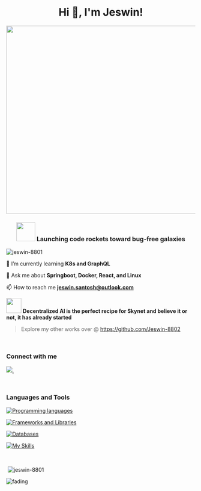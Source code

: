 <h1 align="center">Hi 👋, I'm Jeswin!</h1>

<div align="center">
   <img src="https://github.com/user-attachments/assets/0b41fe99-eda7-45e6-83a7-132c36c884a0" width=700 height=500 />
</div>

<h3 align="center">
   <img src="https://github.com/user-attachments/assets/d4d0590a-048f-4dc9-a3b4-9f4bbd53f109" width=50 height=50 />
   Launching code rockets toward bug-free galaxies
</h3>

<p align="left"> <img src="https://komarev.com/ghpvc/?username=jeswin-8801&label=Profile%20views&color=0e75b6&style=flat" alt="jeswin-8801" /> </p>

🌱 I’m currently learning **K8s and GraphQL**

💬 Ask me about **Springboot, Docker, React, and Linux**

📫 How to reach me **jeswin.santosh@outlook.com**

<img src="https://github.com/user-attachments/assets/2c9e35f5-ef50-4ee1-911f-99996297c964" height=40 /> **Decentralized AI is the perfect recipe for Skynet and believe it or not, it has already started**

> Explore my other works over @ https://github.com/Jeswin-8802

</br>

<h3 align="left">Connect with me</h3>
<p align="left">
   <a href="https://linkedin.com/in/jeswin-santosh" target="blank"><img src="https://skillicons.dev/icons?i=linkedin"/> </a> &nbsp;&nbsp;
</p>

</br>

<h3 align="left">Languages and Tools</h3>

   [![Programming languages](https://skillicons.dev/icons?i=java,py,ts,bash)](https://skillicons.dev)
   
   [![Frameworks and Libraries](https://skillicons.dev/icons?i=spring,django,angular,react)](https://skillicons.dev)
   
   [![Databases](https://skillicons.dev/icons?i=postgres,mysql,mongo)](https://skillicons.dev)

   [![My Skills](https://skillicons.dev/icons?i=linux,docker,git,tailwind,netlify)](https://skillicons.dev)

</br>

<p>&nbsp;<img align="center" src="https://github-readme-stats.vercel.app/api?username=jeswin-8801&show_icons=true&locale=en" alt="jeswin-8801" /></p>

![fading](https://github.com/user-attachments/assets/532a7a8a-d094-463d-875b-d7c3546d0eb3)
